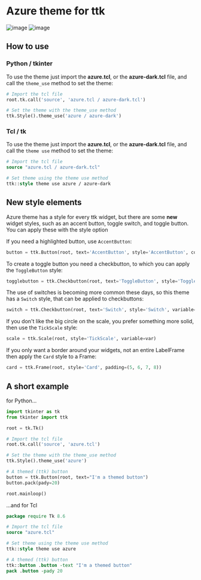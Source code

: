 # Azure theme for ttk

![image](https://github.com/rdbende/Azure-ttk-theme/blob/main/Azure%20screenshot.png)
![image](https://github.com/rdbende/Azure-ttk-theme/blob/main/Azure-dark%20screenshot.png)

## How to use
### Python / tkinter
To use the theme just import the **azure.tcl**, or the **azure-dark.tcl** file, and call the `theme_use` method to set the theme:
```python
# Import the tcl file
root.tk.call('source', 'azure.tcl / azure-dark.tcl')

# Set the theme with the theme_use method
ttk.Style().theme_use('azure / azure-dark')
```

### Tcl / tk
To use the theme just import the **azure.tcl**, or the **azure-dark.tcl** file, and call the `theme use` method to set the theme:
```tcl
# Import the tcl file
source "azure.tcl / azure-dark.tcl"

# Set theme using the theme use method
ttk::style theme use azure / azure-dark
```

## New style elements
Azure theme has a style for every ttk widget, but there are some **new** widget styles, such as an accent button, toggle switch, and toggle button. You can apply these with the style option

If you need a highlighted button, use `AccentButton`:
```python
button = ttk.Button(root, text='AccentButton', style='AccentButton', command=callback)
```
To create a toggle button you need a checkbutton, to which you can apply the `ToggleButton` style:
```python
togglebutton = ttk.Checkbutton(root, text='ToggleButton', style='ToggleButton', variable=var)
```
The use of switches is becoming more common these days, so this theme has a `Switch` style, that can be applied to checkbuttons:
```python
switch = ttk.Checkbutton(root, text='Switch', style='Switch', variable=var)
```
If you don't like the big circle on the scale, you prefer something more solid, then use the `TickScale` style:
```python
scale = ttk.Scale(root, style='TickScale', variable=var)
```
If you only want a border around your widgets, not an entire LabelFrame then apply the `Card` style to a Frame:
```python
card = ttk.Frame(root, style='Card', padding=(5, 6, 7, 8))
```

## A short example
for Python...
```python
import tkinter as tk
from tkinter import ttk

root = tk.Tk()

# Import the tcl file
root.tk.call('source', 'azure.tcl')

# Set the theme with the theme_use method
ttk.Style().theme_use('azure')

# A themed (ttk) button
button = ttk.Button(root, text="I'm a themed button")
button.pack(pady=20)

root.mainloop()
```
...and for Tcl
```tcl
package require Tk 8.6

# Import the tcl file
source "azure.tcl"

# Set theme using the theme use method
ttk::style theme use azure

# A themed (ttk) button
ttk::button .button -text "I'm a themed button"
pack .button -pady 20
```
